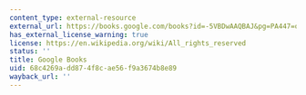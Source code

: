 ```yaml
---
content_type: external-resource
external_url: https://books.google.com/books?id=-5VBDwAAQBAJ&pg=PA447=onepage#v=onepage&q&f=false
has_external_license_warning: true
license: https://en.wikipedia.org/wiki/All_rights_reserved
status: ''
title: Google Books
uid: 68c4269a-dd87-4f8c-ae56-f9a3674b8e89
wayback_url: ''
---
```


